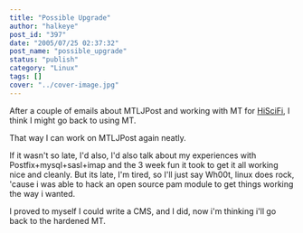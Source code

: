 ```yaml
---
title: "Possible Upgrade"
author: "halkeye"
post_id: "397"
date: "2005/07/25 02:37:32"
post_name: "possible_upgrade"
status: "publish"
category: "Linux"
tags: []
cover: "../cover-image.jpg"
---
```


After a couple of emails about MTLJPost and working with MT for [HiSciFi](https://www.hiscifi.com), I think I might go back to using MT.

That way I can work on MTLJPost again neatly.

If it wasn't so late, I'd also, I'd also talk about my experiences with Postfix+mysql+sasl+imap and the 3 week fun it took to get it all working nice and cleanly. But its late, I'm tired, so I'll just say Wh00t, linux does rock, 'cause i was able to hack an open source pam module to get things working the way i wanted.

I proved to myself I could write a CMS, and I did, now i'm thinking i'll go back to the hardened MT.
